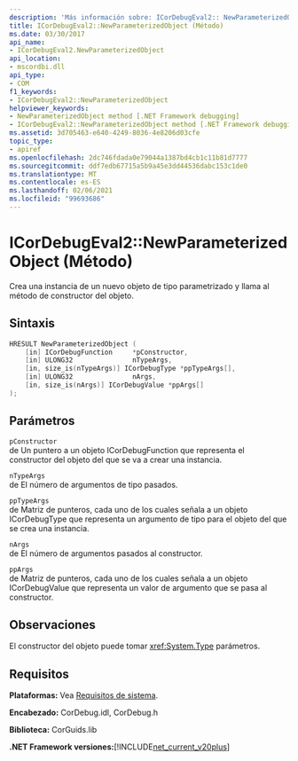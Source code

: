 ```yaml
---
description: 'Más información sobre: ICorDebugEval2:: NewParameterizedObject ((método)'
title: ICorDebugEval2::NewParameterizedObject (Método)
ms.date: 03/30/2017
api_name:
- ICorDebugEval2.NewParameterizedObject
api_location:
- mscordbi.dll
api_type:
- COM
f1_keywords:
- ICorDebugEval2::NewParameterizedObject
helpviewer_keywords:
- NewParameterizedObject method [.NET Framework debugging]
- ICorDebugEval2::NewParameterizedObject method [.NET Framework debugging]
ms.assetid: 3d705463-e640-4249-8036-4e8206d03cfe
topic_type:
- apiref
ms.openlocfilehash: 2dc746fdada0e79044a1387bd4cb1c11b81d7777
ms.sourcegitcommit: ddf7edb67715a5b9a45e3dd44536dabc153c1de0
ms.translationtype: MT
ms.contentlocale: es-ES
ms.lasthandoff: 02/06/2021
ms.locfileid: "99693686"
---
```

# <a name="icordebugeval2newparameterizedobject-method"></a>ICorDebugEval2::NewParameterizedObject (Método)

Crea una instancia de un nuevo objeto de tipo parametrizado y llama al método de constructor del objeto.  
  
## <a name="syntax"></a>Sintaxis  
  
```cpp  
HRESULT NewParameterizedObject (  
    [in] ICorDebugFunction     *pConstructor,  
    [in] ULONG32               nTypeArgs,  
    [in, size_is(nTypeArgs)] ICorDebugType *ppTypeArgs[],  
    [in] ULONG32               nArgs,  
    [in, size_is(nArgs)] ICorDebugValue *ppArgs[]  
);  
```  
  
## <a name="parameters"></a>Parámetros  

 `pConstructor`  
 de Un puntero a un objeto ICorDebugFunction que representa el constructor del objeto del que se va a crear una instancia.  
  
 `nTypeArgs`  
 de El número de argumentos de tipo pasados.  
  
 `ppTypeArgs`  
 de Matriz de punteros, cada uno de los cuales señala a un objeto ICorDebugType que representa un argumento de tipo para el objeto del que se crea una instancia.  
  
 `nArgs`  
 de El número de argumentos pasados al constructor.  
  
 `ppArgs`  
 de Matriz de punteros, cada uno de los cuales señala a un objeto ICorDebugValue que representa un valor de argumento que se pasa al constructor.  
  
## <a name="remarks"></a>Observaciones  

 El constructor del objeto puede tomar <xref:System.Type> parámetros.  
  
## <a name="requirements"></a>Requisitos  

 **Plataformas:** Vea [Requisitos de sistema](../../get-started/system-requirements.md).  
  
 **Encabezado:** CorDebug.idl, CorDebug.h  
  
 **Biblioteca:** CorGuids.lib  
  
 **.NET Framework versiones:**[!INCLUDE[net_current_v20plus](../../../../includes/net-current-v20plus-md.md)]

